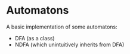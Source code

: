 # Automatons
 A basic implementation of some automatons:
 
 - DFA (as a class)
 - NDFA (which unintuitively inherits from DFA)

